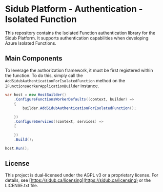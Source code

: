 # Sidub Platform - Authentication - Isolated Function

This repository contains the Isolated Function authentication library for the
Sidub Platform. It supports authentication capabilities when developing
Azure Isolated Functions.

## Main Components
To leverage the authorization framework, it must be first registered
within the function. To do this, simply call the 
`AddSidubAuthenticationForIsolatedFunction` method on the 
`IFunctionsWorkerApplicationBuilder` instance.

```csharp
var host = new HostBuilder()
    .ConfigureFunctionsWorkerDefaults((context, builder) =>
    {
        builder.AddSidubAuthenticationForIsolatedFunction();

    })
    .ConfigureServices((context, services) =>
    {

    })
    .Build();

host.Run();
```

## License
This project is dual-licensed under the AGPL v3 or a proprietary license. For
details, see [https://sidub.ca/licensing](https://sidub.ca/licensing) or the 
LICENSE.txt file.
